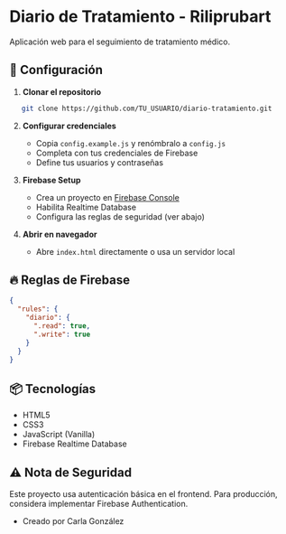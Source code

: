 # Diario de Tratamiento - Riliprubart

Aplicación web para el seguimiento de tratamiento médico.

## 🚀 Configuración

1. **Clonar el repositorio**
```bash
   git clone https://github.com/TU_USUARIO/diario-tratamiento.git
```

2. **Configurar credenciales**
   - Copia `config.example.js` y renómbralo a `config.js`
   - Completa con tus credenciales de Firebase
   - Define tus usuarios y contraseñas

3. **Firebase Setup**
   - Crea un proyecto en [Firebase Console](https://console.firebase.google.com)
   - Habilita Realtime Database
   - Configura las reglas de seguridad (ver abajo)

4. **Abrir en navegador**
   - Abre `index.html` directamente o usa un servidor local

## 🔥 Reglas de Firebase
```json
{
  "rules": {
    "diario": {
      ".read": true,
      ".write": true
    }
  }
}
```

## 📦 Tecnologías

- HTML5
- CSS3
- JavaScript (Vanilla)
- Firebase Realtime Database

## ⚠️ Nota de Seguridad

Este proyecto usa autenticación básica en el frontend. Para producción, 
considera implementar Firebase Authentication.

- Creado por Carla González